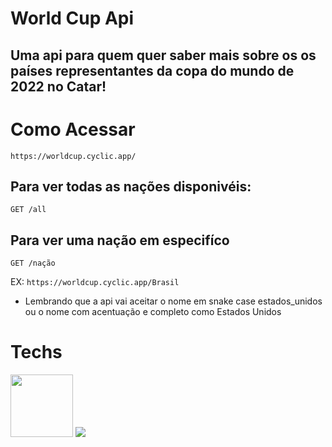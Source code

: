 # World Cup Api
## Uma api para quem quer saber mais sobre os os países representantes da copa do mundo de 2022 no Catar!


# Como Acessar

```https://worldcup.cyclic.app/```

## Para ver todas as nações disponivéis:
```http
GET /all
```
## Para ver uma nação em especifíco
```http
GET /nação
```
EX: `` https://worldcup.cyclic.app/Brasil ``

* Lembrando que a api vai aceitar o nome em snake case estados_unidos ou o nome com acentuação e completo como Estados Unidos


# Techs
<img src="https://cdn4.iconfinder.com/data/icons/logos-3/512/mongodb-2-512.png" width="100" >

<img src="https://www.vectorlogo.zone/logos/expressjs/expressjs-ar21.svg">